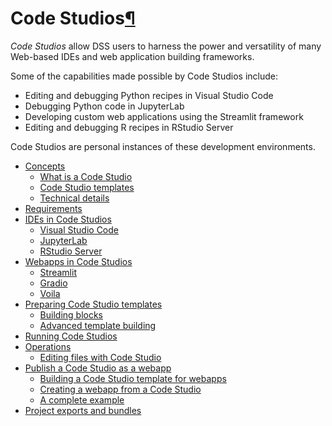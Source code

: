 Code Studios[¶](#code-studios "Permalink to this heading")
==========================================================


*Code Studios* allow DSS users to harness the power and versatility of many Web\-based IDEs and web application building frameworks.


Some of the capabilities made possible by Code Studios include:


* Editing and debugging Python recipes in Visual Studio Code
* Debugging Python code in JupyterLab
* Developing custom web applications using the Streamlit framework
* Editing and debugging R recipes in RStudio Server


Code Studios are personal instances of these development environments.



* [Concepts](concepts.html)
	+ [What is a Code Studio](concepts.html#what-is-a-code-studio)
	+ [Code Studio templates](concepts.html#code-studio-templates)
	+ [Technical details](concepts.html#technical-details)
* [Requirements](code-studio-requirements.html)
* [IDEs in Code Studios](code-studio-ides/index.html)
	+ [Visual Studio Code](code-studio-ides/vs-code.html)
	+ [JupyterLab](code-studio-ides/jupyterlab.html)
	+ [RStudio Server](code-studio-ides/rstudio.html)
* [Webapps in Code Studios](code-studio-webapps/index.html)
	+ [Streamlit](code-studio-webapps/streamlit.html)
	+ [Gradio](code-studio-webapps/gradio.html)
	+ [Voila](code-studio-webapps/voila.html)
* [Preparing Code Studio templates](code-studio-templates.html)
	+ [Building blocks](code-studio-templates.html#building-blocks)
	+ [Advanced template building](code-studio-templates.html#advanced-template-building)
* [Running Code Studios](running.html)
* [Operations](code-studio-operations.html)
	+ [Editing files with Code Studio](code-studio-operations.html#editing-files-with-code-studio)
* [Publish a Code Studio as a webapp](code-studios-as-webapps.html)
	+ [Building a Code Studio template for webapps](code-studios-as-webapps.html#building-a-code-studio-template-for-webapps)
	+ [Creating a webapp from a Code Studio](code-studios-as-webapps.html#creating-a-webapp-from-a-code-studio)
	+ [A complete example](code-studios-as-webapps.html#a-complete-example)
* [Project exports and bundles](code-studio-project-exports-bundles.html)
